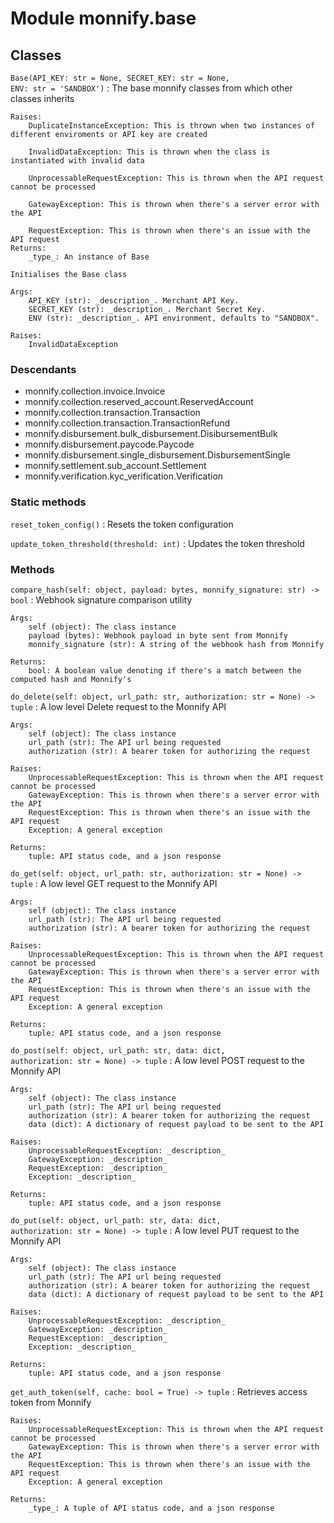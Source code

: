 Module monnify.base
===================

Classes
-------

`Base(API_KEY: str = None, SECRET_KEY: str = None, ENV: str = 'SANDBOX')`
:   The base monnify classes from which other classes inherits
    
    Raises:
        DuplicateInstanceException: This is thrown when two instances of different enviroments or API key are created
    
        InvalidDataException: This is thrown when the class is instantiated with invalid data
    
        UnprocessableRequestException: This is thrown when the API request cannot be processed
    
        GatewayException: This is thrown when there's a server error with the API
    
        RequestException: This is thrown when there's an issue with the API request
    Returns:
        _type_: An instance of Base
    
    Initialises the Base class
    
    Args:
        API_KEY (str): _description_. Merchant API Key.
        SECRET_KEY (str): _description_. Merchant Secret Key.
        ENV (str): _description_. API environment, defaults to "SANDBOX".
    
    Raises:
        InvalidDataException

### Descendants

* monnify.collection.invoice.Invoice
* monnify.collection.reserved_account.ReservedAccount
* monnify.collection.transaction.Transaction
* monnify.collection.transaction.TransactionRefund
* monnify.disbursement.bulk_disbursement.DisibursementBulk
* monnify.disbursement.paycode.Paycode
* monnify.disbursement.single_disbursement.DisbursementSingle
* monnify.settlement.sub_account.Settlement
* monnify.verification.kyc_verification.Verification

### Static methods

`reset_token_config()`
:   Resets the token configuration

`update_token_threshold(threshold: int)`
:   Updates the token threshold

### Methods

`compare_hash(self: object, payload: bytes, monnify_signature: str) ‑> bool`
:   Webhook signature comparison utility
    
    Args:
        self (object): The class instance
        payload (bytes): Webhook payload in byte sent from Monnify
        monnify_signature (str): A string of the webhook hash from Monnify
    
    Returns:
        bool: A boolean value denoting if there's a match between the computed hash and Monnify's

`do_delete(self: object, url_path: str, authorization: str = None) ‑> tuple`
:   A low level Delete request to the Monnify API
    
    Args:
        self (object): The class instance
        url_path (str): The API url being requested
        authorization (str): A bearer token for authorizing the request
    
    Raises:
        UnprocessableRequestException: This is thrown when the API request cannot be processed
        GatewayException: This is thrown when there's a server error with the API
        RequestException: This is thrown when there's an issue with the API request
        Exception: A general exception
    
    Returns:
        tuple: API status code, and a json response

`do_get(self: object, url_path: str, authorization: str = None) ‑> tuple`
:   A low level GET request to the Monnify API
    
    Args:
        self (object): The class instance
        url_path (str): The API url being requested
        authorization (str): A bearer token for authorizing the request
    
    Raises:
        UnprocessableRequestException: This is thrown when the API request cannot be processed
        GatewayException: This is thrown when there's a server error with the API
        RequestException: This is thrown when there's an issue with the API request
        Exception: A general exception
    
    Returns:
        tuple: API status code, and a json response

`do_post(self: object, url_path: str, data: dict, authorization: str = None) ‑> tuple`
:   A low level POST request to the Monnify API
    
    Args:
        self (object): The class instance
        url_path (str): The API url being requested
        authorization (str): A bearer token for authorizing the request
        data (dict): A dictionary of request payload to be sent to the API
    
    Raises:
        UnprocessableRequestException: _description_
        GatewayException: _description_
        RequestException: _description_
        Exception: _description_
    
    Returns:
        tuple: API status code, and a json response

`do_put(self: object, url_path: str, data: dict, authorization: str = None) ‑> tuple`
:   A low level PUT request to the Monnify API
    
    Args:
        self (object): The class instance
        url_path (str): The API url being requested
        authorization (str): A bearer token for authorizing the request
        data (dict): A dictionary of request payload to be sent to the API
    
    Raises:
        UnprocessableRequestException: _description_
        GatewayException: _description_
        RequestException: _description_
        Exception: _description_
    
    Returns:
        tuple: API status code, and a json response

`get_auth_token(self, cache: bool = True) ‑> tuple`
:   Retrieves access token from Monnify
    
    Raises:
        UnprocessableRequestException: This is thrown when the API request cannot be processed
        GatewayException: This is thrown when there's a server error with the API
        RequestException: This is thrown when there's an issue with the API request
        Exception: A general exception
    
    Returns:
        _type_: A tuple of API status code, and a json response